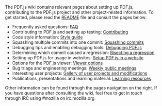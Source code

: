 The PDF.js wiki contains relevant pages about setting up PDF.js, contributing to the PDF.js project and other project-related information. To get started, please read the [README](https://github.com/mozilla/pdf.js/blob/master/README.md) file and consult the pages below:

+ Frequently asked questions: [FAQ](wiki/Frequently-Asked-Questions)
+ Contributing to PDF.js and setting up testing: [Contributing](wiki/Contributing)
+ Code style information: [Style guide](wiki/Style-Guide)
+ Squashing multiple commits into one commit: [Squashing commits](wiki/Squashing-Commits)
+ Debugging tips and enabling debugging tools: [Debugging PDF.js](wiki/Debugging-PDF.js)
+ Determining which commit caused a regression: [Bisecting a regression](wiki/Bisecting-a-Regression)
+ Setting up PDF.js for usage in websites: [Setup PDF.js in a website](wiki/Setup-pdf.js-in-a-website)
+ Options for the PDF.js viewer: [Viewer options](wiki/Viewer-options)
+ Bug triage and engineering meetings: [Weekly public meetings](wiki/Weekly-Public-Meetings)
+ Interesting user projects: [Gallery of user projects and modifications](wiki/Gallery-of-user-projects-and-modifications)
+ Publications, presentations and learning material: [Learning resources](wiki/Additional-Learning-Resources)

Other information can be found through the pages navigation on the right. If you have questions after consulting the wiki, feel free to get in touch through IRC using #mozilla on irc.mozilla.org.